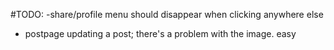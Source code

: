 #TODO:
-share/profile menu should disappear when clicking anywhere else
- postpage updating a post; there's a problem with the image. easy